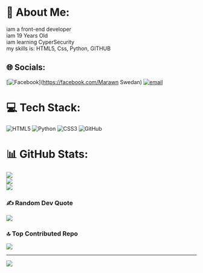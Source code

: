 # 💫 About Me:
iam a front-end developer<br>iam 19 Years Old<br>iam learning CyperSecurity<br>my skills is: HTML5, Css, Python, GITHUB


## 🌐 Socials:
[![Facebook](https://img.shields.io/badge/Facebook-%231877F2.svg?logo=Facebook&logoColor=white)](https://facebook.com/Marawn Swedan) [![email](https://img.shields.io/badge/Email-D14836?logo=gmail&logoColor=white)](mailto:radwaemad565@gmail.com ) 

# 💻 Tech Stack:
![HTML5](https://img.shields.io/badge/html5-%23E34F26.svg?style=for-the-badge&logo=html5&logoColor=white) ![Python](https://img.shields.io/badge/python-3670A0?style=for-the-badge&logo=python&logoColor=ffdd54) ![CSS3](https://img.shields.io/badge/css3-%231572B6.svg?style=for-the-badge&logo=css3&logoColor=white) ![GitHub](https://img.shields.io/badge/github-%23121011.svg?style=for-the-badge&logo=github&logoColor=white)
# 📊 GitHub Stats:
![](https://github-readme-stats.vercel.app/api?username=maromasr2&theme=dark&hide_border=false&include_all_commits=false&count_private=false)<br/>
![](https://nirzak-streak-stats.vercel.app/?user=maromasr2&theme=dark&hide_border=false)<br/>
![](https://github-readme-stats.vercel.app/api/top-langs/?username=maromasr2&theme=dark&hide_border=false&include_all_commits=false&count_private=false&layout=compact)

### ✍️ Random Dev Quote
![](https://quotes-github-readme.vercel.app/api?type=horizontal&theme=radical)

### 🔝 Top Contributed Repo
![](https://github-contributor-stats.vercel.app/api?username=maromasr2&limit=5&theme=dark&combine_all_yearly_contributions=true)

---
[![](https://visitcount.itsvg.in/api?id=maromasr2&icon=0&color=0)](https://visitcount.itsvg.in)

<!-- Proudly created with GPRM ( https://gprm.itsvg.in ) -->
